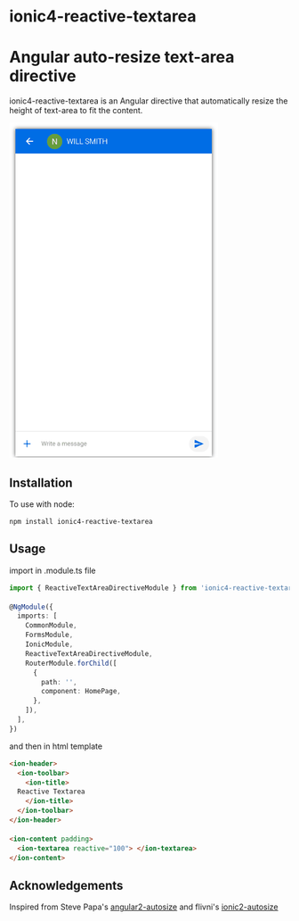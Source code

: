 # ionic4-reactive-textarea
Angular auto-resize text-area directive
=============

ionic4-reactive-textarea is an Angular directive that automatically resize the height of text-area to fit the content.

![alt text](assets/reactive-textarea.gif "Reactive text-area")

Installation
-----------------

To use with node:

```console
npm install ionic4-reactive-textarea
```


Usage
-----------------
import in .module.ts file

```typescript
import { ReactiveTextAreaDirectiveModule } from 'ionic4-reactive-textarea/lib/reactive-textarea.directive.module';

@NgModule({
  imports: [
    CommonModule,
    FormsModule,
    IonicModule,
    ReactiveTextAreaDirectiveModule,
    RouterModule.forChild([
      {
        path: '',
        component: HomePage,
      },
    ]),
  ],
})

```
and then in html template

```html
<ion-header>
  <ion-toolbar>
    <ion-title>
  Reactive Textarea
    </ion-title>
  </ion-toolbar>
</ion-header>

<ion-content padding>
  <ion-textarea reactive="100"> </ion-textarea>
</ion-content>
```


Acknowledgements
-----------------

Inspired from Steve Papa's [angular2-autosize](https://github.com/stevepapa/angular2-autosize)
and flivni's [ionic2-autosize](https://github.com/flivni/ionic2-autosize)
